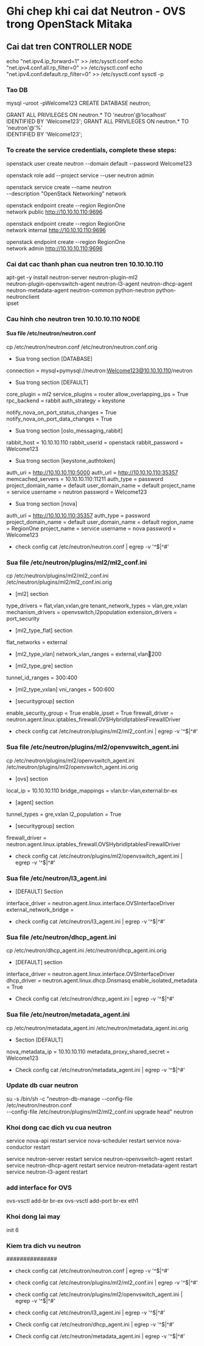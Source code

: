 # Ghi chep khi cai dat Neutron - OVS trong OpenStack Mitaka

## Cai dat tren CONTROLLER NODE


echo "net.ipv4.ip_forward=1" >> /etc/sysctl.conf
echo "net.ipv4.conf.all.rp_filter=0" >> /etc/sysctl.conf
echo "net.ipv4.conf.default.rp_filter=0" >> /etc/sysctl.conf
sysctl -p 

### Tao DB

mysql -uroot -pWelcome123
CREATE DATABASE neutron;

GRANT ALL PRIVILEGES ON neutron.* TO 'neutron'@'localhost' \
  IDENTIFIED BY 'Welcome123';
GRANT ALL PRIVILEGES ON neutron.* TO 'neutron'@'%' \
  IDENTIFIED BY 'Welcome123';
  
###  To create the service credentials, complete these steps:

openstack user create neutron --domain default --password Welcome123

openstack role add --project service --user neutron admin

openstack service create --name neutron \
    --description "OpenStack Networking" network

openstack endpoint create --region RegionOne \
    network public http://10.10.10.110:9696

openstack endpoint create --region RegionOne \
    network internal http://10.10.10.110:9696

openstack endpoint create --region RegionOne \
    network admin http://10.10.10.110:9696

    
### Cai dat cac thanh phan cua neutron tren 10.10.10.110

apt-get -y install neutron-server neutron-plugin-ml2 \
    neutron-plugin-openvswitch-agent neutron-l3-agent neutron-dhcp-agent \
    neutron-metadata-agent neutron-common python-neutron python-neutronclient \
    ipset
    

### Cau hinh cho neutron tren 10.10.10.110 NODE
#### Sua file /etc/neutron/neutron.conf 

cp /etc/neutron/neutron.conf  /etc/neutron/neutron.conf.orig

- Sua trong section [DATABASE]

connection = mysql+pymysql://neutron:Welcome123@10.10.10.110/neutron

- Sua trong section [DEFAULT]

core_plugin = ml2
service_plugins = router
allow_overlapping_ips = True
rpc_backend = rabbit
auth_strategy = keystone

notify_nova_on_port_status_changes = True
notify_nova_on_port_data_changes = True


- Sua trong section [oslo_messaging_rabbit]

rabbit_host = 10.10.10.110
rabbit_userid = openstack
rabbit_password = Welcome123

- Sua trong section [keystone_authtoken]

auth_uri = http://10.10.10.110:5000
auth_url = http://10.10.10.110:35357
memcached_servers = 10.10.10.110:11211
auth_type = password
project_domain_name = default
user_domain_name = default
project_name = service
username = neutron
password = Welcome123


- Sua trong section [nova]

auth_url = http://10.10.10.110:35357
auth_type = password
project_domain_name = default
user_domain_name = default
region_name = RegionOne
project_name = service
username = nova
password = Welcome123



- check config 
cat /etc/neutron/neutron.conf | egrep -v '^$|^#'

### Sua file /etc/neutron/plugins/ml2/ml2_conf.ini

cp /etc/neutron/plugins/ml2/ml2_conf.ini /etc/neutron/plugins/ml2/ml2_conf.ini.orig

- [ml2] section

type_drivers = flat,vlan,vxlan,gre
tenant_network_types = vlan,gre,vxlan
mechanism_drivers = openvswitch,l2population
extension_drivers = port_security

- [ml2_type_flat] section

flat_networks = external

- [ml2_type_vlan]
network_vlan_ranges = external,vlan:100:200

-  [ml2_type_gre] section

tunnel_id_ranges = 300:400

- [ml2_type_vxlan]
vni_ranges = 500:600

- [securitygroup] section

enable_security_group = True
enable_ipset = True
firewall_driver = neutron.agent.linux.iptables_firewall.OVSHybridIptablesFirewallDriver

- check config 
cat /etc/neutron/plugins/ml2/ml2_conf.ini | egrep -v '^$|^#'


### Sua file /etc/neutron/plugins/ml2/openvswitch_agent.ini
cp /etc/neutron/plugins/ml2/openvswitch_agent.ini /etc/neutron/plugins/ml2/openvswitch_agent.ini.orig


- [ovs] section

local_ip = 10.10.10.110
bridge_mappings = vlan:br-vlan,external:br-ex

- [agent] section

tunnel_types = gre,vxlan
l2_population = True

- [securitygroup] section

firewall_driver = neutron.agent.linux.iptables_firewall.OVSHybridIptablesFirewallDriver

- check config 
cat /etc/neutron/plugins/ml2/openvswitch_agent.ini | egrep -v '^$|^#'


### Sua file /etc/neutron/l3_agent.ini

- [DEFAULT] Section

interface_driver = neutron.agent.linux.interface.OVSInterfaceDriver
external_network_bridge =

- check config 
cat /etc/neutron/l3_agent.ini | egrep -v '^$|^#'

### Sua file /etc/neutron/dhcp_agent.ini

cp /etc/neutron/dhcp_agent.ini /etc/neutron/dhcp_agent.ini.orig


- [DEFAULT] section 

interface_driver = neutron.agent.linux.interface.OVSInterfaceDriver
dhcp_driver = neutron.agent.linux.dhcp.Dnsmasq
enable_isolated_metadata = True

- Check config 
cat /etc/neutron/dhcp_agent.ini | egrep -v '^$|^#'

### Sua file /etc/neutron/metadata_agent.ini

cp /etc/neutron/metadata_agent.ini /etc/neutron/metadata_agent.ini.orig

- Section [DEFAULT]

nova_metadata_ip = 10.10.10.110
metadata_proxy_shared_secret = Welcome123

- Check config 
cat /etc/neutron/metadata_agent.ini | egrep -v '^$|^#'

### Update db cuar neutron 

su -s /bin/sh -c "neutron-db-manage --config-file /etc/neutron/neutron.conf \
  --config-file /etc/neutron/plugins/ml2/ml2_conf.ini upgrade head" neutron
  

### Khoi dong cac dich vu cua neutron

service nova-api restart
service nova-scheduler restart
service nova-conductor restart

service neutron-server restart
service neutron-openvswitch-agent restart
service neutron-dhcp-agent restart
service neutron-metadata-agent restart
service neutron-l3-agent restart



### add interface for OVS

ovs-vsctl add-br br-ex
ovs-vsctl add-port br-ex eth1



### Khoi dong lai may
init 6

### Kiem tra dich vu neutron




###############

- check config 
cat /etc/neutron/neutron.conf | egrep -v '^$|^#'

- check config 
cat /etc/neutron/plugins/ml2/ml2_conf.ini | egrep -v '^$|^#'

- check config 
cat /etc/neutron/plugins/ml2/openvswitch_agent.ini | egrep -v '^$|^#'

- check config 
cat /etc/neutron/l3_agent.ini | egrep -v '^$|^#'

- Check config 
cat /etc/neutron/dhcp_agent.ini | egrep -v '^$|^#'

- Check config 
cat /etc/neutron/metadata_agent.ini | egrep -v '^$|^#'






